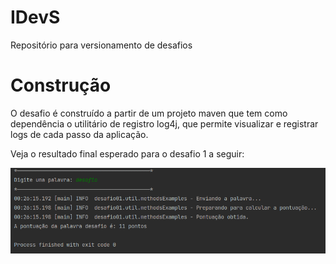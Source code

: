 # IDevS
Repositório para versionamento de desafios

# Construção
O desafio é construído a partir de um projeto maven que tem como dependência o utilitário de registro log4j, que permite visualizar e registrar logs de cada passo da aplicação. 

Veja o resultado final esperado para o desafio 1 a seguir:

![alt text](https://raw.githubusercontent.com/talesgodinho/IDevS/main/imgs/desafio01.png)
